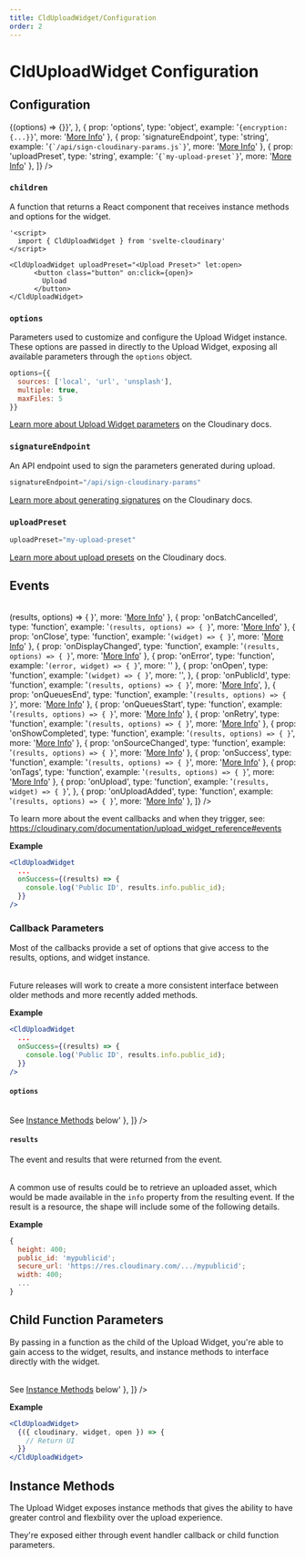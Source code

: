 ```yaml
---
title: CldUploadWidget/Configuration
order: 2
---
```

<script>
    import Table from '$lib/components/Table.svelte'
    import Callout from '$lib/components/Callout.svelte'
</script>

# CldUploadWidget Configuration

## Configuration

<Table
  columns={[
    {
      id: 'prop',
      title: 'Prop'
    },
    {
      id: 'type',
      title: 'Type'
    },
    {
      id: 'example',
      title: 'Example'
    },
    {
      id: 'more'
    }
  ]}
  data={[
    {
      prop: 'children',
      type: 'function',
      example: '<code>{(options) => {}}</code>',
    },
    {
      prop: 'options',
      type: 'object',
      example: '<code>{encryption: {...}}</code>',
      more: '<a className="whitespace-nowrap" href="https://cloudinary.com/documentation/upload_widget_reference#parameters">More Info</a>'
    },
    {
      prop: 'signatureEndpoint',
      type: 'string',
      example: '<code>{`/api/sign-cloudinary-params.js`}</code>',
      more: '<a className="whitespace-nowrap" href="/clduploadwidget/signed-uploads">More Info</a>'
    },
    {
      prop: 'uploadPreset',
      type: 'string',
      example: '<code>{`my-upload-preset`}</code>',
      more: '<a className="whitespace-nowrap" href="https://cloudinary.com/documentation/upload_presets">More Info</a>'
    },
  ]}
/>

### `children`

A function that returns a React component that receives instance methods and options for the widget.

```svelte
'<script>
  import { CldUploadWidget } from 'svelte-cloudinary'
</script>

<CldUploadWidget uploadPreset="<Upload Preset>" let:open>
      <button class="button" on:click={open}>
        Upload
      </button>
</CldUploadWidget>
```

### `options`

Parameters used to customize and configure the Upload Widget instance. These options are passed in
directly to the Upload Widget, exposing all available parameters through the `options` object.

```js
options={{
  sources: ['local', 'url', 'unsplash'],
  multiple: true,
  maxFiles: 5
}}
```

[Learn more about Upload Widget parameters](https://cloudinary.com/documentation/upload_widget_reference#parameters) on the Cloudinary docs.

### `signatureEndpoint`

An API endpoint used to sign the parameters generated during upload.

```jsx copy showLineNumbers
signatureEndpoint="/api/sign-cloudinary-params"
```

[Learn more about generating signatures](https://cloudinary.com/documentation/upload_images#generating_authentication_signatures) on the Cloudinary docs.

### `uploadPreset`

```js
uploadPreset="my-upload-preset"
```

[Learn more about upload presets](https://cloudinary.com/documentation/upload_presets) on the Cloudinary docs.


## Events

<Table
  columns={[
    {
      id: 'prop',
      title: 'Prop'
    },
    {
      id: 'type',
      title: 'Type'
    },
    {
      id: 'example',
      title: 'Example'
    },
    {
      id: 'more',
    },
  ]}
  data={[
    {
      prop: 'onAbort',
      type: 'function',
      example: '<code>(results, options) => { }</code>',
      more: '<a className="whitespace-nowrap" href="https://cloudinary.com/documentation/upload_widget_reference#abort">More Info</a>'
    },
    {
      prop: 'onBatchCancelled',
      type: 'function',
      example: '<code>(results, options) => { }</code>',
      more: '<a className="whitespace-nowrap" href="https://cloudinary.com/documentation/upload_widget_reference#batch_cancelled">More Info</a>'
    },
    {
      prop: 'onClose',
      type: 'function',
      example: '<code>(widget) => { }</code>',
      more: '<a className="whitespace-nowrap" href="https://cloudinary.com/documentation/upload_widget_reference#close_event">More Info</a>'
    },
    {
      prop: 'onDisplayChanged',
      type: 'function',
      example: '<code>(results, options) => { }</code>',
      more: '<a className="whitespace-nowrap" href="https://cloudinary.com/documentation/upload_widget_reference#display_changed">More Info</a>'
    },
    {
      prop: 'onError',
      type: 'function',
      example: '<code>(error, widget) => { }</code>',
      more: ''
    },
    {
      prop: 'onOpen',
      type: 'function',
      example: '<code>(widget) => { }</code>',
      more: '',
    },
    {
      prop: 'onPublicId',
      type: 'function',
      example: '<code>(results, options) => { }</code>',
      more: '<a className="whitespace-nowrap" href="https://cloudinary.com/documentation/upload_widget_reference#publicid">More Info</a>',
    },
    {
      prop: 'onQueuesEnd',
      type: 'function',
      example: '<code>(results, options) => { }</code>',
      more: '<a className="whitespace-nowrap" href="https://cloudinary.com/documentation/upload_widget_reference#queues_end">More Info</a>'
    },
    {
      prop: 'onQueuesStart',
      type: 'function',
      example: '<code>(results, options) => { }</code>',
      more: '<a className="whitespace-nowrap" href="https://cloudinary.com/documentation/upload_widget_reference#queues_start">More Info</a>'
    },
    {
      prop: 'onRetry',
      type: 'function',
      example: '<code>(results, options) => { }</code>',
      more: '<a className="whitespace-nowrap" href="https://cloudinary.com/documentation/upload_widget_reference#retry">More Info</a>'
    },
    {
      prop: 'onShowCompleted',
      type: 'function',
      example: '<code>(results, options) => { }</code>',
      more: '<a className="whitespace-nowrap" href="https://cloudinary.com/documentation/upload_widget_reference#show_completed">More Info</a>'
    },
    {
      prop: 'onSourceChanged',
      type: 'function',
      example: '<code>(results, options) => { }</code>',
      more: '<a className="whitespace-nowrap" href="https://cloudinary.com/documentation/upload_widget_reference#source_changed">More Info</a>'
    },
    {
      prop: 'onSuccess',
      type: 'function',
      example: '<code>(results, options) => { }</code>',
      more: '<a className="whitespace-nowrap" href="https://cloudinary.com/documentation/upload_widget_reference#success">More Info</a>'
    },
    {
      prop: 'onTags',
      type: 'function',
      example: '<code>(results, options) => { }</code>',
      more: '<a className="whitespace-nowrap" href="https://cloudinary.com/documentation/upload_widget_reference#tags">More Info</a>'
    },
    {
      prop: 'onUpload',
      type: 'function',
      example: '<code>(results, widget) => { }</code>',
    },
    {
      prop: 'onUploadAdded',
      type: 'function',
      example: '<code>(results, options) => { }</code>',
      more: '<a className="whitespace-nowrap" href="https://cloudinary.com/documentation/upload_widget_reference#upload_added">More Info</a>'
    },
  ]}
/>

To learn more about the event callbacks and when they trigger, see: https://cloudinary.com/documentation/upload_widget_reference#events

**Example**

```jsx copy showLineNumbers
<CldUploadWidget
  ...
  onSuccess={(results) => {
    console.log('Public ID', results.info.public_id);
  }}
/>
```

### Callback Parameters

Most of the callbacks provide a set of options that give access to the results, options, and widget instance.


<Table
  columns={[
    {
      id: 'prop',
      title: 'Prop'
    },
    {
      id: 'type',
      title: 'Type'
    },
    {
      id: 'description',
      title: 'Description'
    },
  ]}
  data={[
    {
      prop: 'error',
      type: 'string',
      description: 'If an error occurs, an explanation of what failed.'
    },
    {
      prop: 'options',
      type: 'object',
      description: 'Instance methods and the widget instance.'
    },
    {
      prop: 'results',
      type: 'object',
      description: 'The event that drove the callback and the info pertaining to the event (such as a resource).'
    },
  ]}
/>

<Callout emoji={false}>
Future releases will work to create a more consistent interface between older methods and more recently added methods.
</Callout>

**Example**

```jsx copy showLineNumbers
<CldUploadWidget
  ...
  onSuccess={(results) => {
    console.log('Public ID', results.info.public_id);
  }}
/>
```

#### `options`

<Table
  columns={[
    {
      id: 'prop',
      title: 'Prop'
    },
    {
      id: 'type',
      title: 'Type'
    },
    {
      id: 'description',
      title: 'Description'
    },
  ]}
  data={[
    {
      prop: 'widget',
      type: 'Widget Instance',
      description: 'The Cloudinary Upload Widget instance being rendered.'
    },
    {
      prop: '[Instance Methods]',
      type: 'Function',
      description: '<span>See <a href="#instance-methods">Instance Methods</a> below</span>'
    },
  ]}
/>


#### `results`

The event and results that were returned from the event.

<Table
  columns={[
    {
      id: 'prop',
      title: 'Prop'
    },
    {
      id: 'type',
      title: 'Type'
    },
    {
      id: 'description',
      title: 'Description'
    },
  ]}
  data={[
    {
      prop: 'event',
      type: 'string',
      description: 'The event that triggered the callback.'
    },
    {
      prop: 'info',
      type: 'string | object',
      description: 'Information pertaining to the triggered event, such as the resulting uploaded resource.'
    },
  ]}
/>

A common use of results could be to retrieve an uploaded asset, which would be made available in the `info` property
from the resulting event. If the result is a resource, the shape will include some of the following details.

**Example**

```js copy showLineNumbers
{
  height: 400;
  public_id: 'mypublicid';
  secure_url: 'https://res.cloudinary.com/.../mypublicid';
  width: 400;
  ...
}
```

## Child Function Parameters

By passing in a function as the child of the Upload Widget, you're able to gain access to the widget, results, and instance methods to interface directly with the widget.

<Table
  columns={[
    {
      id: 'prop',
      title: 'Prop'
    },
    {
      id: 'type',
      title: 'Type'
    },
    {
      id: 'description',
      title: 'Description'
    },
  ]}
  data={[
    {
      prop: 'cloudinary',
      type: 'Cloudinary',
      description: 'The Cloudinary instance which creates and manages the Widget instance.'
    },
    {
      prop: 'error',
      type: 'string',
      description: 'The error, if any, produced by an upload widget action.'
    },
    {
      prop: 'isLoading',
      type: 'boolean',
      description: 'Designates whether the upload widget is loading and initializing.'
    },
    {
      prop: 'results',
      type: 'object',
      description: 'The event that triggered the results and information related to that event, which can include upload results.'
    },
    {
      prop: 'widget',
      type: 'Widget',
      description: 'The widget instance attached to the current component.'
    },
    {
      prop: '[Instance Methods]',
      type: 'Function',
      description: '<span>See <a href="#instance-methods">Instance Methods</a> below</span>'
    },
  ]}
/>

**Example**

```jsx copy showLineNumbers
<CldUploadWidget>
  {({ cloudinary, widget, open }) => {
    // Return UI
  }}
</CldUploadWidget>
```

## Instance Methods

The Upload Widget exposes instance methods that gives the ability to have greater control and flexbility over
the upload experience.

They're exposed either through event handler callback or child function parameters.

<Table
  columns={[
    {
      id: 'prop',
      title: 'Prop'
    },
    {
      id: 'type',
      title: 'Type'
    },
    {
      id: 'description',
      title: 'Description'
    },
  ]}
  data={[
    {
      prop: 'close',
      type: 'function',
      description: 'Closes and resets the widget to its initial state without removing it from memory.'
    },
    {
      prop: 'destroy',
      type: 'function',
      description: 'Hides a previously rendered widget while retaining its current state in memory.'
    },
    {
      prop: 'hide',
      type: 'function',
      description: 'Closes the widget and completely removes it from the DOM. Returns a promise that resolves upon cleanup completion.'
    },
    {
      prop: 'isDestroyed',
      type: 'function',
      description: 'Returns whether the destroy method was called on this instance.'
    },
    {
      prop: 'isMinimized',
      type: 'function',
      description: 'Returns whether the widget is currently minimized.'
    },
    {
      prop: 'isShowing',
      type: 'function',
      description: 'Returns whether the widget is currently visible.'
    },
    {
      prop: 'minimize',
      type: 'function',
      description: 'Minimizes the widget.'
    },
    {
      prop: 'open',
      type: 'function',
      description: 'Renders an existing widget currently in memory, but that is not currently displayed.'
    },
    {
      prop: 'show',
      type: 'function',
      description: 'Renders a previously hidden widget.'
    },
    {
      prop: 'update',
      type: 'function',
      description: 'Updates a widget currently in memory with new options.'
    },
  ]}
/>
